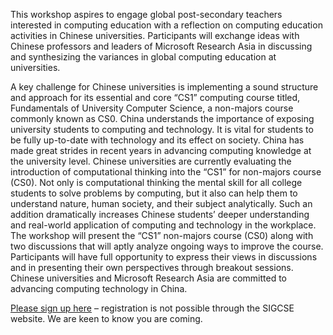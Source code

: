 This workshop aspires to engage global post-secondary teachers interested in computing education with a reflection on computing education activities in Chinese universities. Participants will exchange ideas with Chinese professors and leaders of Microsoft Research Asia in discussing and synthesizing the variances in global computing education at universities.           

A key challenge for Chinese universities is implementing a sound structure and approach for its essential and core “CS1” computing course titled, Fundamentals of University Computer Science, a non-majors course commonly known as CS0. China understands the importance of exposing university students to computing and technology. It is vital for students to be fully up-to-date with technology and its effect on society.   China has made great strides in recent years in advancing computing knowledge at the university level. Chinese universities are currently evaluating the introduction of computational thinking into the “CS1” for non-majors course (CS0). Not only is computational thinking the mental skill for all college students to solve problems by computing, but it also can help them to understand nature, human society, and their subject analytically. Such an addition dramatically increases Chinese students’ deeper understanding and real-world application of computing and technology in the workplace.
The workshop will present the “CS1” non-majors course (CS0) along with two discussions that will aptly analyze ongoing ways to improve the course. Participants will have full opportunity to express their views in discussions and in presenting their own perspectives through breakout sessions. Chinese universities and Microsoft Research Asia are committed to advancing computing technology in China.

<a href="https://www.surveygizmo.com/s3/2571278/Computing-Principles-Registration">Please sign up here</a> – registration is not possible through the SIGCSE website. We are keen to know you are coming.
